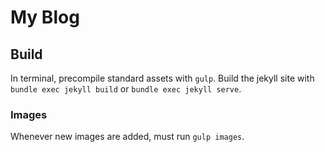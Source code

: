 # My Blog

## Build
In terminal, precompile standard assets with `gulp`. Build the jekyll site with `bundle exec jekyll build` or `bundle exec jekyll serve`. 

### Images
Whenever new images are added, must run `gulp images`.